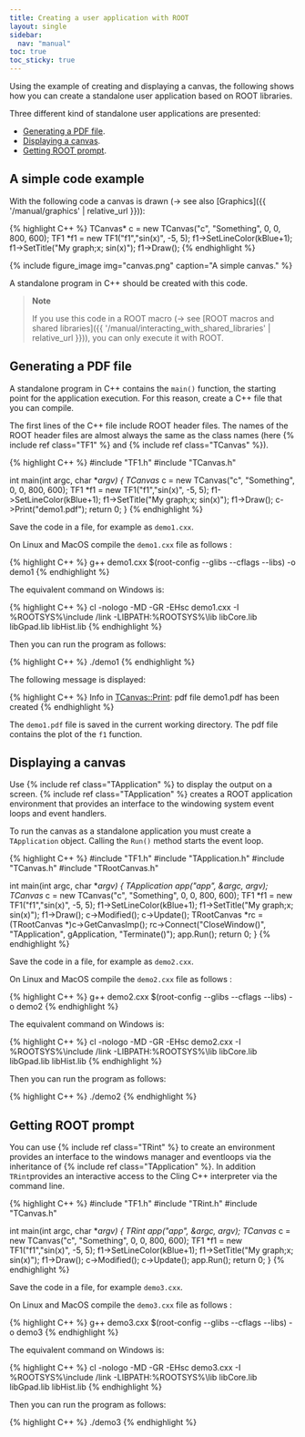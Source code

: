 ```yaml
---
title: Creating a user application with ROOT
layout: single
sidebar:
  nav: "manual"
toc: true
toc_sticky: true
---
```


Using the example of creating and displaying a canvas, the following shows how you can
create a standalone user application based on ROOT libraries.

Three different kind of standalone user applications are presented:

- [Generating a PDF file](#generating-a-pdf-file).
- [Displaying a canvas](#displaying-a-canvas).
- [Getting ROOT prompt](#getting-root-prompt).


## A simple code example

With the following code a canvas is drawn (→ see also [Graphics]({{ '/manual/graphics' | relative_url }})):

{% highlight C++ %}
   TCanvas* c = new TCanvas("c", "Something", 0, 0, 800, 600);
   TF1 *f1 = new TF1("f1","sin(x)", -5, 5);
   f1->SetLineColor(kBlue+1);
   f1->SetTitle("My graph;x; sin(x)");
   f1->Draw();
{% endhighlight %}

{% include figure_image
   img="canvas.png"
   caption="A simple canvas."
%}

A standalone program in C++ should be created with this code.

> **Note**
>
> If you use this code in a ROOT macro (→ see [ROOT macros and shared libraries]({{ '/manual/interacting_with_shared_libraries' | relative_url }})),
> you can only execute it with ROOT.


## Generating a PDF file

A standalone program in C++ contains the `main()` function, the starting point for the
application execution. For this reason, create a C++ file that you can compile.

The first lines of the C++ file include ROOT header files. The names of the ROOT header
files are almost always the same as the class names (here {% include ref class="TF1" %} and {% include ref class="TCanvas" %}).

{% highlight C++ %}
#include "TF1.h"
#include "TCanvas.h"

int main(int argc, char **argv)
{
   TCanvas* c = new TCanvas("c", "Something", 0, 0, 800, 600);
   TF1 *f1 = new TF1("f1","sin(x)", -5, 5);
   f1->SetLineColor(kBlue+1);
   f1->SetTitle("My graph;x; sin(x)");
   f1->Draw();
   c->Print("demo1.pdf");
   return 0;
}
{% endhighlight %}

Save the code in a file, for example as `demo1.cxx`.

On Linux and MacOS compile the `demo1.cxx` file as follows :

{% highlight C++ %}
   g++ demo1.cxx $(root-config --glibs --cflags --libs) -o demo1
{% endhighlight %}

The equivalent command on Windows is:

{% highlight C++ %}
cl -nologo -MD -GR -EHsc demo1.cxx -I %ROOTSYS%\include /link -LIBPATH:%ROOTSYS%\lib libCore.lib libGpad.lib libHist.lib
{% endhighlight %}


Then you can run the program as follows:

{% highlight C++ %}
   ./demo1
{% endhighlight %}

The following message is displayed:

{% highlight C++ %}
Info in <TCanvas::Print>: pdf file demo1.pdf has been created
{% endhighlight %}

The `demo1.pdf` file is saved in the current working directory. The pdf file contains the
plot of the `f1` function.

## Displaying a canvas


Use {% include ref class="TApplication" %} to display the output on a screen.
{% include ref class="TApplication" %} creates a ROOT application environment that
provides an interface to the windowing system event loops and event handlers.

To run the canvas as a standalone application you must create a `TApplication` object.
Calling the `Run()` method starts the event loop.

{% highlight C++ %}
#include "TF1.h"
#include "TApplication.h"
#include "TCanvas.h"
#include "TRootCanvas.h"

int main(int argc, char **argv)
{
   TApplication app("app", &argc, argv);
   TCanvas* c = new TCanvas("c", "Something", 0, 0, 800, 600);
   TF1 *f1 = new TF1("f1","sin(x)", -5, 5);
   f1->SetLineColor(kBlue+1);
   f1->SetTitle("My graph;x; sin(x)");
   f1->Draw();
   c->Modified(); c->Update();
   TRootCanvas *rc = (TRootCanvas *)c->GetCanvasImp();
   rc->Connect("CloseWindow()", "TApplication", gApplication, "Terminate()");
   app.Run();
   return 0;
}
{% endhighlight %}

Save the code in a file, for example as `demo2.cxx`.

On Linux and MacOS compile the `demo2.cxx` file as follows :

{% highlight C++ %}
   g++ demo2.cxx $(root-config --glibs --cflags --libs) -o demo2
{% endhighlight %}

The equivalent command on Windows is:

{% highlight C++ %}
cl -nologo -MD -GR -EHsc demo2.cxx -I %ROOTSYS%\include /link -LIBPATH:%ROOTSYS%\lib libCore.lib libGpad.lib libHist.lib
{% endhighlight %}


Then you can run the program as follows:

{% highlight C++ %}
   ./demo2
{% endhighlight %}

## Getting ROOT prompt

You can use {% include ref class="TRint" %} to create an environment provides an interface
to the windows manager and eventloops via the inheritance of {% include ref class="TApplication" %}.
In addition `TRint`provides an interactive access to the Cling C++ interpreter via the
command line.

{% highlight C++ %}
#include "TF1.h"
#include "TRint.h"
#include "TCanvas.h"

int main(int argc, char **argv)
{
   TRint app("app", &argc, argv);
   TCanvas* c = new TCanvas("c", "Something", 0, 0, 800, 600);
   TF1 *f1 = new TF1("f1","sin(x)", -5, 5);
   f1->SetLineColor(kBlue+1);
   f1->SetTitle("My graph;x; sin(x)");
   f1->Draw();
   c->Modified(); c->Update();
   app.Run();
   return 0;
}
{% endhighlight %}


Save the code in a file, for example `demo3.cxx`.

On Linux and MacOS compile the `demo3.cxx` file as follows :

{% highlight C++ %}
   g++ demo3.cxx $(root-config --glibs --cflags --libs) -o demo3
{% endhighlight %}

The equivalent command on Windows is:

{% highlight C++ %}
cl -nologo -MD -GR -EHsc demo3.cxx -I %ROOTSYS%\include /link -LIBPATH:%ROOTSYS%\lib libCore.lib libGpad.lib libHist.lib
{% endhighlight %}


Then you can run the program as follows:

{% highlight C++ %}
   ./demo3
{% endhighlight %}
